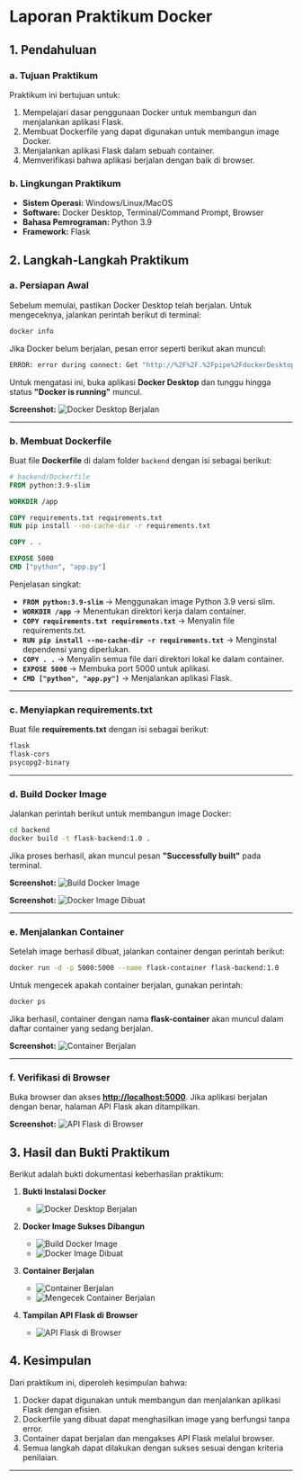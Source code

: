 # Laporan Praktikum Docker

## 1. Pendahuluan

### a. Tujuan Praktikum

Praktikum ini bertujuan untuk:

1. Mempelajari dasar penggunaan Docker untuk membangun dan menjalankan aplikasi Flask.
2. Membuat Dockerfile yang dapat digunakan untuk membangun image Docker.
3. Menjalankan aplikasi Flask dalam sebuah container.
4. Memverifikasi bahwa aplikasi berjalan dengan baik di browser.

### b. Lingkungan Praktikum

- **Sistem Operasi:** Windows/Linux/MacOS
- **Software:** Docker Desktop, Terminal/Command Prompt, Browser
- **Bahasa Pemrograman:** Python 3.9
- **Framework:** Flask

## 2. Langkah-Langkah Praktikum

### a. Persiapan Awal

Sebelum memulai, pastikan Docker Desktop telah berjalan. Untuk mengeceknya, jalankan perintah berikut di terminal:

```sh
docker info
```

Jika Docker belum berjalan, pesan error seperti berikut akan muncul:

```sh
ERROR: error during connect: Get "http://%2F%2F.%2Fpipe%2FdockerDesktopLinuxEngine/v1.47/info": open //./pipe/dockerDesktopLinuxEngine: The system cannot find the file specified.
```

Untuk mengatasi ini, buka aplikasi **Docker Desktop** dan tunggu hingga status **"Docker is running"** muncul.

**Screenshot:** ![Docker Desktop Berjalan](images/docker_running.png)

---

### b. Membuat Dockerfile

Buat file **Dockerfile** di dalam folder `backend` dengan isi sebagai berikut:

```Dockerfile
# backend/Dockerfile
FROM python:3.9-slim

WORKDIR /app

COPY requirements.txt requirements.txt
RUN pip install --no-cache-dir -r requirements.txt

COPY . .

EXPOSE 5000
CMD ["python", "app.py"]
```

Penjelasan singkat:

- **`FROM python:3.9-slim`** → Menggunakan image Python 3.9 versi slim.
- **`WORKDIR /app`** → Menentukan direktori kerja dalam container.
- **`COPY requirements.txt requirements.txt`** → Menyalin file requirements.txt.
- **`RUN pip install --no-cache-dir -r requirements.txt`** → Menginstal dependensi yang diperlukan.
- **`COPY . .`** → Menyalin semua file dari direktori lokal ke dalam container.
- **`EXPOSE 5000`** → Membuka port 5000 untuk aplikasi.
- **`CMD ["python", "app.py"]`** → Menjalankan aplikasi Flask.

---

### c. Menyiapkan requirements.txt

Buat file **requirements.txt** dengan isi sebagai berikut:

```txt
flask
flask-cors
psycopg2-binary
```

---

### d. Build Docker Image

Jalankan perintah berikut untuk membangun image Docker:

```sh
cd backend
docker build -t flask-backend:1.0 .
```

Jika proses berhasil, akan muncul pesan **"Successfully built"** pada terminal.

**Screenshot:** ![Build Docker Image](images/build_docker.png)

**Screenshot:** ![Docker Image Dibuat](images/docker_image.png)

---

### e. Menjalankan Container

Setelah image berhasil dibuat, jalankan container dengan perintah berikut:

```sh
docker run -d -p 5000:5000 --name flask-container flask-backend:1.0
```

Untuk mengecek apakah container berjalan, gunakan perintah:

```sh
docker ps
```

Jika berhasil, container dengan nama **flask-container** akan muncul dalam daftar container yang sedang berjalan.

**Screenshot:** ![Container Berjalan](images/running_docker.png)

---

### f. Verifikasi di Browser

Buka browser dan akses **[http://localhost:5000](http://localhost:5000)**. Jika aplikasi berjalan dengan benar, halaman API Flask akan ditampilkan.

**Screenshot:** ![API Flask di Browser](images/docker_flask_running.png)

## 3. Hasil dan Bukti Praktikum

Berikut adalah bukti dokumentasi keberhasilan praktikum:

1. **Bukti Instalasi Docker**
   - ![Docker Desktop Berjalan](images/docker_running.png)

2. **Docker Image Sukses Dibangun**
   - ![Build Docker Image](images/build_docker.png)
   - ![Docker Image Dibuat](images/docker_image.png)

3. **Container Berjalan**
   - ![Container Berjalan](images/running_docker.png)
   - ![Mengecek Container Berjalan](images/docker_ps.png)

4. **Tampilan API Flask di Browser**
   - ![API Flask di Browser](images/docker_flask_running.png)

## 4. Kesimpulan

Dari praktikum ini, diperoleh kesimpulan bahwa:

1. Docker dapat digunakan untuk membangun dan menjalankan aplikasi Flask dengan efisien.
2. Dockerfile yang dibuat dapat menghasilkan image yang berfungsi tanpa error.
3. Container dapat berjalan dan mengakses API Flask melalui browser.
4. Semua langkah dapat dilakukan dengan sukses sesuai dengan kriteria penilaian.

---
